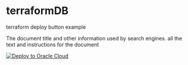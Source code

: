 # terraformDB
terraform deploy button example
<html>
    <head>
        The document title and other information used by search engines.
    </head>
    <body>
        all the text and instructions for the document

  <a 
          href="https://cloud.oracle.com/resourcemanager/stacks/create?zipUrl=https://github.com/RawanAk/terraformDB/releases/download/v0.2-alpha/terraformfiles.zip"                   target="nofollow">
            <img 
          src="https://oci-resourcemanager-plugin.plugins.oci.oraclecloud.com/latest/deploy-to-oracle-cloud.svg" 
          alt="Deploy to Oracle Cloud"/>
          </a>   
         
          
          
   </body>
</html> 
